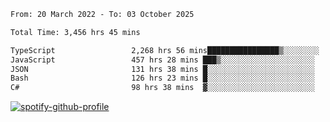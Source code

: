 <!--START_SECTION:waka-->

```txt
From: 20 March 2022 - To: 03 October 2025

Total Time: 3,456 hrs 45 mins

TypeScript                 2,268 hrs 56 mins████████████████▒░░░░░░░░   65.64 %
JavaScript                 457 hrs 28 mins ███▒░░░░░░░░░░░░░░░░░░░░░   13.23 %
JSON                       131 hrs 38 mins █░░░░░░░░░░░░░░░░░░░░░░░░   03.81 %
Bash                       126 hrs 23 mins █░░░░░░░░░░░░░░░░░░░░░░░░   03.66 %
C#                         98 hrs 38 mins  ▓░░░░░░░░░░░░░░░░░░░░░░░░   02.85 %
```

<!--END_SECTION:waka-->
[![spotify-github-profile](https://spotify-github-profile.vercel.app/api/view?uid=c00zprrvy9xiloa9qnco3hmng&cover_image=true&theme=novatorem&show_offline=false&background_color=121212&bar_color=53b14f&bar_color_cover=false)](https://spotify-github-profile.vercel.app/api/view?uid=c00zprrvy9xiloa9qnco3hmng&redirect=true)



